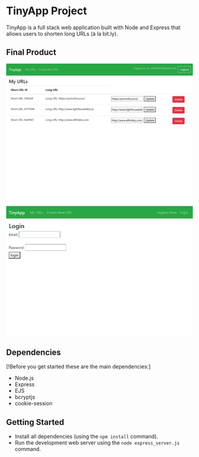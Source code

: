 # TinyApp Project

TinyApp is a full stack web application built with Node and Express that allows users to shorten long URLs (à la bit.ly).

## Final Product

!["screenshot of URLs page"](docs/urls-page.png)
!["Screenshot of Login page"](docs/login_page.png)

## Dependencies
[!Before you get started these are the main dependencies:]

- Node.js
- Express
- EJS
- bcryptjs
- cookie-session

## Getting Started

- Install all dependencies (using the `npm install` command).
- Run the development web server using the `node express_server.js` command.